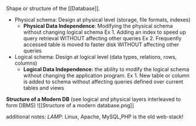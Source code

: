Shape or structure of the [[Database]].
- Physical schema: Design at physical level (storage, file formats, indexes)
	- **Physical Data Independence**: Modifying the physical schema without changing logical schema
	  Ex 1. Adding an index to speed up query retrieval WITHOUT affecting other queries
	  Ex 2. Frequently accessed table is moved to faster disk WITHOUT affecting other queries
- Logical schema: Design at logical level (data types, relations, rows, columns)
	- **Logical Data Independence:** the ability to modify the logical schema without changing the application program.
	  Ex 1. New table or column is added to schema without affecting queries defined over current tables and views

**Structure of a Modern DB** (see logical and physical layers interleaved to form DBMS)
![[Structure of a modern database.png]]

additional notes:
*LAMP*: Linux, Apache, MySQL,PHP is the old web-stack!
